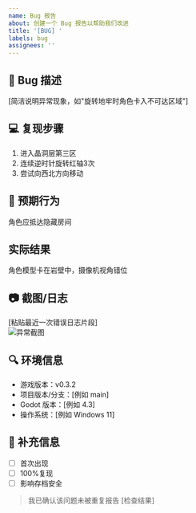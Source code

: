```yaml
---
name: Bug 报告
about: 创建一个 Bug 报告以帮助我们改进
title: '[BUG] '
labels: bug
assignees: ''
---
```


## 🐛 Bug 描述
<!-- 清晰简洁地描述这个 Bug -->
[简洁说明异常现象，如"旋转地牢时角色卡入不可达区域"]

## 💻 复现步骤

1. 进入晶洞层第三区
2. 连续逆时针旋转红轴3次
3. 尝试向西北方向移动

## 📝 预期行为
<!-- 描述你期望发生的事情 -->
角色应抵达隐藏房间

## 实际结果
角色模型卡在岩壁中，摄像机视角错位

## 📷 截图/日志
<!-- 如果可以，添加截图以帮助解释你的问题 -->
[粘贴最近一次错误日志片段]  
![异常截图](URL)

## 🔍 环境信息

- 游戏版本：v0.3.2
- 项目版本/分支：[例如 main]
- Godot 版本：[例如 4.3]
- 操作系统：[例如 Windows 11]

## 📎 补充信息
<!-- 添加任何其他相关信息 -->
- [ ] 首次出现
- [ ] 100%复现
- [ ] 影响存档安全

> 我已确认该问题未被重复报告 [检查结果]
